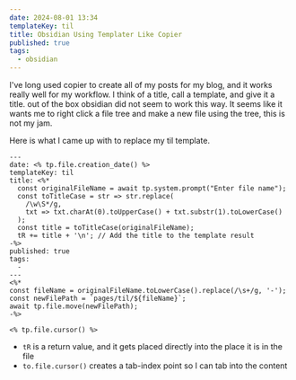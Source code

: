 ```yaml
---
date: 2024-08-01 13:34
templateKey: til
title: Obsidian Using Templater Like Copier
published: true
tags:
  - obsidian
---
```


I've long used copier to create all of my posts for my blog, and it works really well for my workflow.  I think of a title, call a template, and give it a title.  out of the box obsidian did not seem to work this way.  It seems like it wants me to right click a file tree and make a new file using the tree, this is not my jam.

Here is what I came up with to replace my til template.

```
---
date: <% tp.file.creation_date() %>
templateKey: til
title: <%*
  const originalFileName = await tp.system.prompt("Enter file name");
  const toTitleCase = str => str.replace(
    /\w\S*/g,
    txt => txt.charAt(0).toUpperCase() + txt.substr(1).toLowerCase()
  );
  const title = toTitleCase(originalFileName);
  tR += title + '\n'; // Add the title to the template result
-%>
published: true
tags:
  -
---
<%*
const fileName = originalFileName.toLowerCase().replace(/\s+/g, '-');
const newFilePath = `pages/til/${fileName}`;
await tp.file.move(newFilePath);
-%>

<% tp.file.cursor() %>
```

* `tR` is a return value, and it gets placed directly into the place it is in the file
* `to.file.cursor()` creates a tab-index point so I can tab into the content
